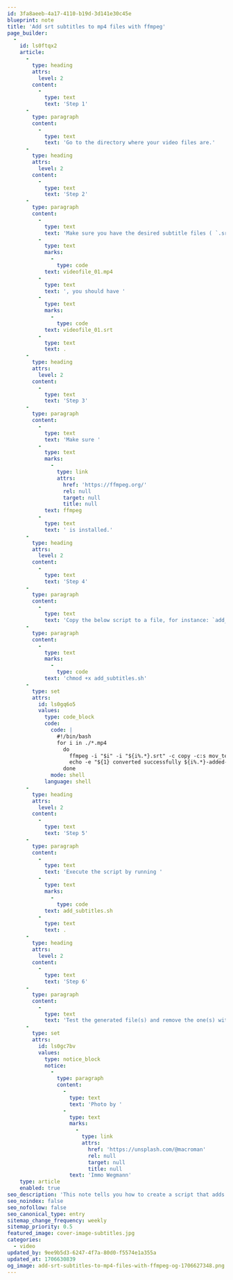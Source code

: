 ```yaml
---
id: 3fa8aeeb-4a17-4110-b19d-3d141e30c45e
blueprint: note
title: 'Add srt subtitles to mp4 files with ffmpeg'
page_builder:
  -
    id: ls0ftqx2
    article:
      -
        type: heading
        attrs:
          level: 2
        content:
          -
            type: text
            text: 'Step 1'
      -
        type: paragraph
        content:
          -
            type: text
            text: 'Go to the directory where your video files are.'
      -
        type: heading
        attrs:
          level: 2
        content:
          -
            type: text
            text: 'Step 2'
      -
        type: paragraph
        content:
          -
            type: text
            text: 'Make sure you have the desired subtitle files ( `.srt` ) and that they have the same filename as the source video files. So, if you have '
          -
            type: text
            marks:
              -
                type: code
            text: videofile_01.mp4
          -
            type: text
            text: ', you should have '
          -
            type: text
            marks:
              -
                type: code
            text: videofile_01.srt
          -
            type: text
            text: .
      -
        type: heading
        attrs:
          level: 2
        content:
          -
            type: text
            text: 'Step 3'
      -
        type: paragraph
        content:
          -
            type: text
            text: 'Make sure '
          -
            type: text
            marks:
              -
                type: link
                attrs:
                  href: 'https://ffmpeg.org/'
                  rel: null
                  target: null
                  title: null
            text: ffmpeg
          -
            type: text
            text: ' is installed.'
      -
        type: heading
        attrs:
          level: 2
        content:
          -
            type: text
            text: 'Step 4'
      -
        type: paragraph
        content:
          -
            type: text
            text: 'Copy the below script to a file, for instance: `add_subtitles.sh` and modify the file properties to make it executable. '
      -
        type: paragraph
        content:
          -
            type: text
            marks:
              -
                type: code
            text: 'chmod +x add_subtitles.sh'
      -
        type: set
        attrs:
          id: ls0gq6o5
          values:
            type: code_block
            code:
              code: |
                #!/bin/bash
                for i in ./*.mp4
                  do
                    ffmpeg -i "$i" -i "${i%.*}.srt" -c copy -c:s mov_text "added/${i%.*}-added-subtitle.mp4";
                    echo -e "${1} converted successfully ${i%.*}-added-subtitle.mp4";
                  done
              mode: shell
            language: shell
      -
        type: heading
        attrs:
          level: 2
        content:
          -
            type: text
            text: 'Step 5'
      -
        type: paragraph
        content:
          -
            type: text
            text: 'Execute the script by running '
          -
            type: text
            marks:
              -
                type: code
            text: add_subtitles.sh
          -
            type: text
            text: .
      -
        type: heading
        attrs:
          level: 2
        content:
          -
            type: text
            text: 'Step 6'
      -
        type: paragraph
        content:
          -
            type: text
            text: 'Test the generated file(s) and remove the one(s) without subtitles if you want to free up some disk space.'
      -
        type: set
        attrs:
          id: ls0gc7bv
          values:
            type: notice_block
            notice:
              -
                type: paragraph
                content:
                  -
                    type: text
                    text: 'Photo by '
                  -
                    type: text
                    marks:
                      -
                        type: link
                        attrs:
                          href: 'https://unsplash.com/@macroman'
                          rel: null
                          target: null
                          title: null
                    text: 'Immo Wegmann'
    type: article
    enabled: true
seo_description: 'This note tells you how to create a script that adds subtitles to MP4 files.'
seo_noindex: false
seo_nofollow: false
seo_canonical_type: entry
sitemap_change_frequency: weekly
sitemap_priority: 0.5
featured_image: cover-image-subtitles.jpg
categories:
  - video
updated_by: 9ee9b5d3-6247-4f7a-80d0-f5574e1a355a
updated_at: 1706630839
og_image: add-srt-subtitles-to-mp4-files-with-ffmpeg-og-1706627348.png
---
```

